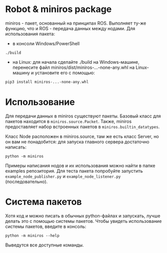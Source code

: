 # Robot & miniros package
miniros - пакет, основанный на принципах ROS. Выполняет ту-же функцию, что и ROS - передача данных между нодами. Для использования пакета:
- в консоли Windows/PowerShell
```
./build
```
- на Linux: для начала сделайте ./build на Windows-машине, перенесите файл miniros/dist/miniros-...-none-any.whl на Linux-машину и установите его с помощью:
```sh
pip3 install miniros-...-none-any.whl
```

# Использование
Для передачи данных в miniros существуют пакеты. Базовый класс для пакетов находится в `miniros.source.Packet`. Также, miniros предоставляет набор встроенных пакетов в `miniros.builtin_datatypes`.

Класс Node расположен в miniros.source, там же есть класс Server, но он вам не понадобится: для запуска главного сервера достаточно написать:
```
python -m miniros
```

Примеры написания нодов и их использования можно найти в папке examples репозитория.
Для теста пакета попробуйте запустить `example_node_publisher.py` и `example_node_listener.py` (последовательно).

# Система пакетов
Хотя код и можно писать в обычных python-файлах и запускать, лучше делать это с помощью системы пакетов.
Чтобы увидеть использование системы пакетов, введите в консоль:
```
python -m miniros --help
```

Выведутся все доступные команды.